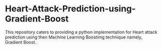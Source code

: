 # Heart-Attack-Prediction-using-Gradient-Boost
This repository caters to providing a python implementation for Heart attack prediction using then Machine Learning Boostimg technique namely, Gradient Boost.
